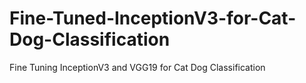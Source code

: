 # Fine-Tuned-InceptionV3-for-Cat-Dog-Classification
Fine Tuning InceptionV3 and VGG19 for Cat Dog Classification
